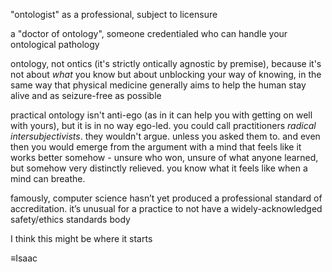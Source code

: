 "ontologist" as a professional, subject to licensure

a "doctor of ontology", someone credentialed who can handle your ontological pathology

ontology, not ontics (it's strictly ontically agnostic by premise), because it's not about *what* you know but about unblocking your way of knowing, in the same way that physical medicine generally aims to help the human stay alive and as seizure-free as possible

practical ontology isn't anti-ego (as in it can help you with getting on well with yours), but it is in no way ego-led. you could call practitioners *radical intersubjectivists*. they wouldn't argue. unless you asked them to. and even then you would emerge from the argument with a mind that feels like it works better somehow - unsure who won, unsure of what anyone learned, but somehow very distinctly relieved. you know what it feels like when a mind can breathe.

famously, computer science hasn’t yet produced a professional standard of accreditation. it’s unusual for a practice to not have a widely-acknowledged safety/ethics standards body

I think this might be where it starts

≡Isaac
